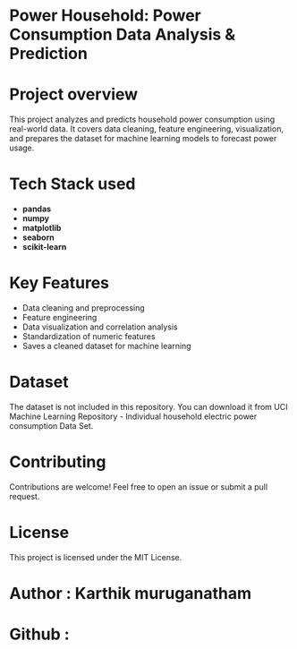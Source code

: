# Power Household: Power Consumption Data Analysis & Prediction

# Project overview
This project analyzes and predicts household power consumption using real-world data. It covers data cleaning, feature engineering, visualization, and prepares the dataset for machine learning models to forecast power usage.


# Tech Stack used
- **pandas**
- **numpy**
- **matplotlib**
- **seaborn**
- **scikit-learn**


# Key Features
- Data cleaning and preprocessing
- Feature engineering
- Data visualization and correlation analysis
- Standardization of numeric features
- Saves a cleaned dataset for machine learning


# Dataset
The dataset is not included in this repository.
You can download it from UCI Machine Learning Repository - Individual household electric power consumption Data Set.


# Contributing
Contributions are welcome! Feel free to open an issue or submit a pull request.


# License
This project is licensed under the MIT License.


# **Author** : Karthik muruganatham
# **Github** : 

